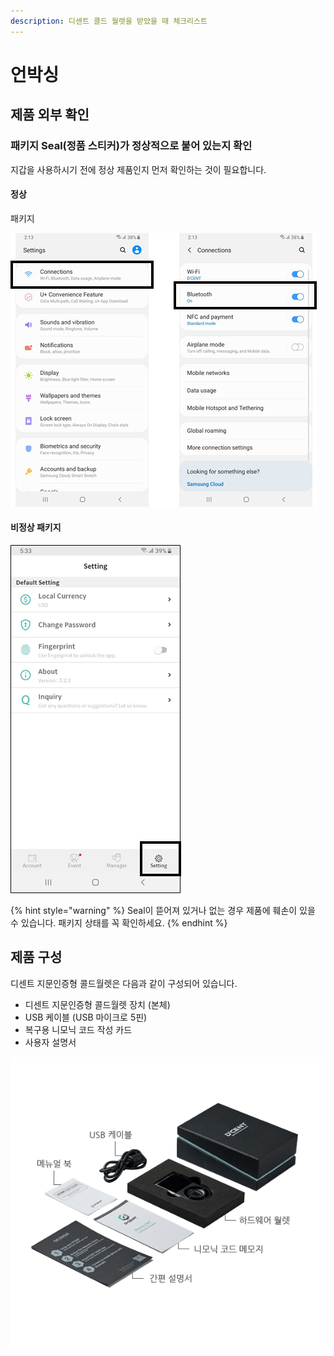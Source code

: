 ```yaml
---
description: 디센트 콜드 월렛을 받았을 때 체크리스트
---
```


# 언박싱

## 제품 외부 확인

### 패키지 Seal\(정품 스티커\)가 정상적으로 붙어 있는지 확인

지갑을 사용하시기 전에 정상 제품인지 먼저 확인하는 것이 필요합니다.

#### 정상
 패키지

![](../.gitbook/assets/image%20%28128%29.png)

#### 비정상 패키지

![](../.gitbook/assets/image%20%2841%29.png)

{% hint style="warning" %}
Seal이 뜯어져 있거나 없는 경우 제품에 훼손이 있을 수 있습니다. 패키지 상태를 꼭 확인하세요.
{% endhint %}

## 제품 구성

디센트 지문인증형 콜드월렛은 다음과 같이 구성되어 있습니다.

* 디센트 지문인증형 콜드월렛 장치 \(본체\)
* USB 케이블 \(USB 마이크로 5핀\)
* 복구용 니모닉 코드 작성 카드
* 사용자 설명서

![&#xB514;&#xC13C;&#xD2B8; &#xCF5C;&#xB4DC;&#xC6D4;&#xB81B; &#xAD6C;&#xC131;](../.gitbook/assets/img-products-box-ko.png)

